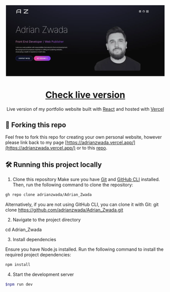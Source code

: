 <div align="center">
  <img alt="Logo" src="https://github.com/adrianzwada/Adrian_Zwada/blob/main/src/assets/Hero-Section.webp" width="500" />
</div>
<h1 align="center">
 <a href="https://adrianzwada.vercel.app/" target="_blank">Check live version</a>
</h1>
<p align="center">
  Live version of my portfolio website built with <a href="https://react.dev/" target="_blank">React</a> and hosted with <a href="https://vercel.com/" target="_blank">Vercel</a>
</p>


## 🚨 Forking this repo

  Feel free to fork this repo for creating your own personal website, however please link back to my page [https://adrianzwada.vercel.app/](https://adrianzwada.vercel.app/) or to this [repo](https://github.com/adrianzwada/Adrian_Zwada).

## 🛠 Running this project locally

1. Clone this repository
Make sure you have [Git](https://git-scm.com/) and [GitHub CLI](https://cli.github.com/) installed. Then, run the following command to clone the repository:

  ```sh
  gh repo clone adrianzwada/Adrian_Zwada
  ```

  Alternatively, if you are not using GitHub CLI, you can clone it with Git:
  git clone https://github.com/adrianzwada/Adrian_Zwada.git

2. Navigate to the project directory

  cd Adrian_Zwada

3. Install dependencies

  Ensure you have Node.js installed. Run the following command to install the required project dependencies:

  ```sh
  npm install
  ```

4. Start the development server

  ```sh
  $npm run dev
  ```
